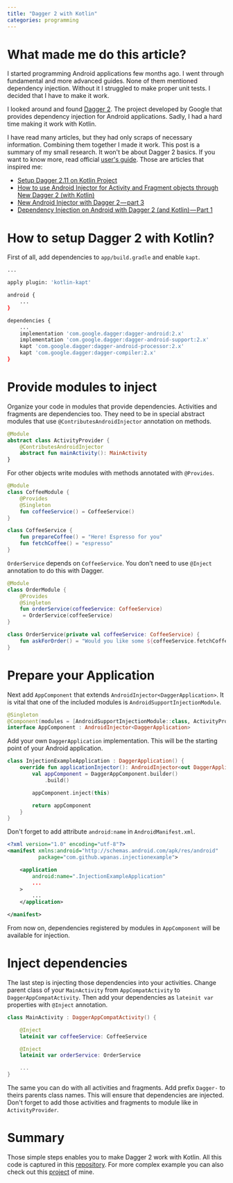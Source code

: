 ```yaml
---
title: "Dagger 2 with Kotlin"
categories: programming
---
```


# What made me do this article?

I started programming Android applications few months ago. I went through fundamental and more advanced guides. None of them mentioned dependency injection. Without it I struggled to make proper unit tests. I decided that I have to make it work.

I looked around and found [Dagger 2](https://dagger.dev). The project developed by Google that provides dependency injection for Android applications. Sadly, I had a hard time making it work with Kotlin. 

I have read many articles, but they had only scraps of necessary information. Combining them together I made it work. This post is a summary of my small research. 
It won't be about Dagger 2 basics. If you want to know more, read official [user's guide](https://dagger.dev/users-guide). 
Those are articles that inspired me:

- [Setup Dagger 2.11 on Kotlin Project](https://medium.com/@malinitin/setup-dagger-2-11-on-kotlin-project-2257ad84ad7c)
- [How to use Android Injector for Activity and Fragment objects through New Dagger 2 (with Kotlin)](https://medium.com/@serapbercin001/how-to-use-android-injector-for-activity-and-fragment-objects-through-new-dagger-2-with-kotlin-704eb8a98c43)
- [New Android Injector with Dagger 2 — part 3](https://android.jlelse.eu/new-android-injector-with-dagger-2-part-3-fe3924df6a89)
- [Dependency Injection on Android with Dagger 2 (and Kotlin) — Part 1](https://medium.com/@rachitmishra/dagger-2-with-kotlin-59d3c2440f4f)

# How to setup Dagger 2 with Kotlin?


First of all, add dependencies to `app/build.gradle` and enable `kapt`.

```bash
...

apply plugin: 'kotlin-kapt'

android {
    ...
}

dependencies {
    ...
    implementation 'com.google.dagger:dagger-android:2.x'
    implementation 'com.google.dagger:dagger-android-support:2.x'
    kapt 'com.google.dagger:dagger-android-processor:2.x'
    kapt 'com.google.dagger:dagger-compiler:2.x'
}
```

# Provide modules to inject

Organize your code in modules that provide dependencies. Activities and fragments are dependencies too. They need to be in special abstract modules that use `@ContributesAndroidInjector` annotation on methods.

```kotlin
@Module
abstract class ActivityProvider {
    @ContributesAndroidInjector
    abstract fun mainActivity(): MainActivity
}
```

For other objects write modules with methods annotated with `@Provides`.

```kotlin
@Module
class CoffeeModule {
    @Provides
    @Singleton
    fun coffeeService() = CoffeeService()
}

class CoffeeService {
    fun prepareCoffee() = "Here! Espresso for you"
    fun fetchCoffee() = "espresso"
}
```

`OrderService` depends on `CoffeeService`. You don't need to use `@Inject` annotation to do this with Dagger.

```kotlin
@Module
class OrderModule {
    @Provides
    @Singleton
    fun orderService(coffeeService: CoffeeService)
     = OrderService(coffeeService)
}

class OrderService(private val coffeeService: CoffeeService) {
    fun askForOrder() = "Would you like some ${coffeeService.fetchCoffee()}?"
}
```

# Prepare your Application

Next add `AppComponent` that extends `AndroidInjector<DaggerApplication>`. It is vital that one of the included modules is `AndroidSupportInjectionModule`.

```kotlin
@Singleton
@Component(modules = [AndroidSupportInjectionModule::class, ActivityProvider::class, CoffeeModule::class, OrderModule::class])
interface AppComponent : AndroidInjector<DaggerApplication>
```

Add your own `DaggerApplication` implementation. This will be the starting point of your Android application.

```kotlin
class InjectionExampleApplication : DaggerApplication() {
    override fun applicationInjector(): AndroidInjector<out DaggerApplication> {
        val appComponent = DaggerAppComponent.builder()
            .build()

        appComponent.inject(this)

        return appComponent
    }
}
```

Don't forget to add attribute `android:name` in `AndroidManifest.xml`.

```xml
<?xml version="1.0" encoding="utf-8"?>
<manifest xmlns:android="http://schemas.android.com/apk/res/android"
          package="com.github.wpanas.injectionexample">

    <application
        android:name=".InjectionExampleApplication"
        ...
    >
        ...
    </application>

</manifest>
```
From now on, dependencies registered by modules in `AppComponent` will be available for injection.

# Inject dependencies

The last step is injecting those dependencies into your activities. Change parent class of your `MainActivity` from `AppCompatActivity` to `DaggerAppCompatActivity`. Then add your dependencies as `lateinit var` properties with `@Inject` annotation.

```kotlin
class MainActivity : DaggerAppCompatActivity() {

    @Inject
    lateinit var coffeeService: CoffeeService

    @Inject
    lateinit var orderService: OrderService

    ...
}
```

The same you can do with all activities and fragments. Add prefix `Dagger-` to theirs parents class names. This will ensure that dependencies are injected. Don't forget to add those activities and fragments to module like in `ActivityProvider`.

# Summary

Those simple steps enables you to make Dagger 2 work with Kotlin. All this code is captured in this [repository](https://github.com/wpanas/InjectionExample). For more complex example you can also check out this [project](https://github.com/wpanas/StateCounter) of mine.